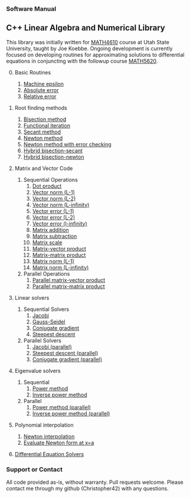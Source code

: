 ### Software Manual
## C++ Linear Algebra and Numerical Library

This library was initially written for [MATH4610](https://jvkoebbe.github.io/math4610/main) course at Utah State University, taught by Joe Koebbe. Ongoing development is currently focused on developing routines for approximating solutions to differential equations in conjuncting with the followup course [MATH5620](https://jvkoebbe.github.io/math5620/main).

0. Basic Routines
    1. [Machine epsilon](https://christopher42.github.io/computational-mathematics/basicRoutines/machineEpsilon)
    2. [Absolute error](https://christopher42.github.io/computational-mathematics/basicRoutines/absoluteError)
    3. [Relative error](https://christopher42.github.io/computational-mathematics/basicRoutines/relativeError)
1. Root finding methods
    1. [Bisection method](https://christopher42.github.io/computational-mathematics/rootFinding/bisection)
    2. [Functional iteration](https://christopher42.github.io/computational-mathematics/rootFinding/functional_iteration)
    3. [Secant method](https://christopher42.github.io/computational-mathematics/rootFinding/secant)
    4. [Newton method](https://christopher42.github.io/computational-mathematics/rootFinding/fastNewton)
    5. [Newton method with error checking](https://christopher42.github.io/computational-mathematics/rootFinding/safeNewton)
    6. [Hybrid bisection-secant](https://christopher42.github.io/computational-mathematics/rootFinding/bisection_secant)
    7. [Hybrid bisection-newton](https://christopher42.github.io/computational-mathematics/rootFinding/bisection_newton)
2. Matrix and Vector Code
    1. Sequential Operations
        1. [Dot product](https://christopher42.github.io/computational-mathematics/linearAlgebra/dotProduct)
        2. [Vector norm (L-1)](https://christopher42.github.io/computational-mathematics/linearAlgebra/vectorNormL1)
        3. [Vector norm (L-2)](https://christopher42.github.io/computational-mathematics/linearAlgebra/vectorNormL2)
        4. [Vector norm (L-infinity)](https://christopher42.github.io/computational-mathematics/linearAlgebra/vectorNormLInf)
        5. [Vector error (L-1)](https://christopher42.github.io/computational-mathematics/linearAlgebra/vectorErrorL1)
        6. [Vector error (L-2)](https://christopher42.github.io/computational-mathematics/linearAlgebra/vectorErrorL2)
        7. [Vector error (l-infinity)](https://christopher42.github.io/computational-mathematics/linearAlgebra/vectorErrorLInf)
        8. [Matrix addition](https://christopher42.github.io/computational-mathematics/linearAlgebra/matrixAdd)
        9. [Matrix subtraction](https://christopher42.github.io/computational-mathematics/linearAlgebra/matrixSub)
        10. [Matrix scale](https://christopher42.github.io/computational-mathematics/linearAlgebra/matrixScale)
        11. [Matrix-vector product](https://christopher42.github.io/computational-mathematics/linearAlgebra/matrixVectorProduct)
        12. [Matrix-matrix product](https://christopher42.github.io/computational-mathematics/linearAlgebra/matrixMatrixProduct)
        13. [Matrix norm (L-1)](https://christopher42.github.io/computational-mathematics/linearAlgebra/matrixNormL1)
        14. [Matrix norm (L-infinity)](https://christopher42.github.io/computational-mathematics/linearAlgebra/matrixNormLInf)
    2. Parallel Operations
        1. [Parallel matrix-vector product](https://christopher42.github.io/computational-mathematics/linearAlgebra/parallelMatrixVectorProduct)
        2. [Parallel matrix-matrix product](https://christopher42.github.io/computational-mathematics/linearAlgebra/parallelMatrixMatrixProduct)
3. Linear solvers
    1. Sequential Solvers
        1. [Jacobi](https://christopher42.github.io/computational-mathematics/iterativeSolvers/jacobi)
        2. [Gauss-Seidel](https://christopher42.github.io/computational-mathematics/iterativeSolvers/gaussSeidel)
        3. [Conjugate gradient](https://christopher42.github.io/computational-mathematics/iterativeSolvers/conjugateGradient)
        4. [Steepest descent](https://christopher42.github.io/computational-mathematics/iterativeSolvers/steepestDescent)
    2. Parallel Solvers
        1. [Jacobi (parallel)](https://christopher42.github.io/computational-mathematics/iterativeSolvers/parallelJacobi)
        2. [Steepest descent (parallel)](https://christopher42.github.io/computational-mathematics/iterativeSolvers/parallelSteepestDescent)
        3. [Conjugate gradient (parallel)](https://christopher42.github.io/computational-mathematics/iterativeSolvers/parallelCinjugateGradient)

4. Eigenvalue solvers
    1. Sequential
        1. [Power method](https://christopher42.github.io/computational-mathematics/iterativeSolvers/powerMethod)
        2. [Inverse power method](https://christopher42.github.io/computational-mathematics/iterativeSolvers/inversePowerMethod)
    2. Parallel
        1. [Power method (parallel)](https://christopher42.github.io/computational-mathematics/iterativeSolvers/parallelPowerMethod)
        2. [Inverse power method (parallel)](https://christopher42.github.io/computational-mathematics/iterativeSolvers/parallelInversePowerMethod)

5. Polynomial interpolation
    1. [Newton interpolation](https://christopher42.github.io/computational-mathematics/interpolation/newtonInterpolation)
    2. [Evaluate Newton form at x=a](https://christopher42.github.io/computational-mathematics/interpolation/evaluateNewtonForm)

6. [Differential Equation Solvers](https://christopher42.github.io/computational-mathematics/differentialEquationSolvers/)


### Support or Contact

All code provided as-is, without warranty. Pull requests welcome. Please contact me through my github (Christopher42) with any questions.
